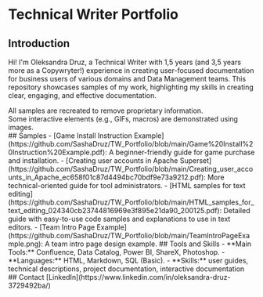 # Technical Writer Portfolio
## Introduction
Hi! I'm Oleksandra Druz, a Technical Writer with 1,5 years (and 3,5 years more as a Copywryter!) experience in creating user-focused documentation for business users of various domains and Data Management teams. This repository showcases samples of my work, highlighting my skills in creating clear, engaging, and effective documentation.
<div class="alert">All samples are recreated to remove proprietary information.<br>
Some interactive elements (e.g., GIFs, macros) are demonstrated using images.</div>
## Samples
- [Game Install Instruction Example](https://github.com/SashaDruz/TW_Portfolio/blob/main/Game%20Install%20Instruction%20Example.pdf): A beginner-friendly guide for game purchase and installation.
- [Creating user accounts in Apache Superset](https://github.com/SashaDruz/TW_Portfolio/blob/main/Creating_user_accounts_in_Apache_ec658f01c87d4494bc70bdf9e73a9212.pdf): More technical-oriented guide for tool administrators.
- [HTML samples for text editing](https://github.com/SashaDruz/TW_Portfolio/blob/main/HTML_samples_for_text_editing_024340cb23744816969e3f895e21da90_200125.pdf): Detailed guide with easy-to-use code samples and explanations to use in text editors.
- [Team Intro Page Example](https://github.com/SashaDruz/TW_Portfolio/blob/main/TeamIntroPageExample.png): A team intro page design example.
## Tools and Skills
- **Main Tools:** Confluence, Data Catalog, Power BI, ShareX, Photoshop.
- **Languages:** HTML, Markdown, SQL (Basic).
- **Skills:** user guides, technical descriptions, project documentation, interactive documentation
## Contact
[LinkedIn](https://www.linkedin.com/in/oleksandra-druz-3729492ba/)

